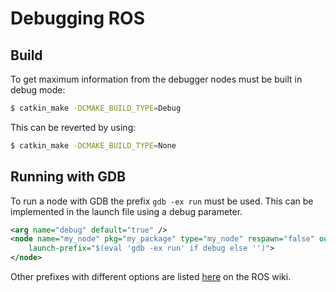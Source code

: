 # Debugging ROS

## Build 
To get maximum information from the debugger nodes must be built in debug mode:
```bash
$ catkin_make -DCMAKE_BUILD_TYPE=Debug
```
This can be reverted by using:
```bash
$ catkin_make -DCMAKE_BUILD_TYPE=None
```

## Running with GDB
To run a node with GDB the prefix `gdb -ex run` must be used. This can be implemented in the launch file using a debug parameter.

```xml
<arg name="debug" default="true" />
<node name="my_node" pkg="my_package" type="my_node" respawn="false" output="screen"
    launch-prefix="$(eval 'gdb -ex run' if debug else '')"> 
</node>
```

Other prefixes with different options are listed [here](http://wiki.ros.org/roslaunch/Tutorials/Roslaunch%20Nodes%20in%20Valgrind%20or%20GDB) on the ROS wiki.
